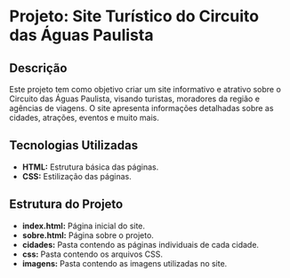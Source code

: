 # Projeto: Site Turístico do Circuito das Águas Paulista

## Descrição
Este projeto tem como objetivo criar um site informativo e atrativo sobre o Circuito das Águas Paulista, visando turistas, moradores da região e agências de viagens. O site apresenta informações detalhadas sobre as cidades, atrações, eventos e muito mais.

## Tecnologias Utilizadas
* **HTML:** Estrutura básica das páginas.
* **CSS:** Estilização das páginas.

## Estrutura do Projeto
* **index.html:** Página inicial do site.
* **sobre.html:** Página sobre o projeto.
* **cidades:** Pasta contendo as páginas individuais de cada cidade.
* **css:** Pasta contendo os arquivos CSS.
* **imagens:** Pasta contendo as imagens utilizadas no site.

